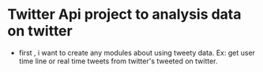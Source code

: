 # Twitter Api project to analysis data on twitter

- first , i want to create any modules about using tweety data. Ex: get user time line or real time tweets from twitter's tweeted on twitter.
